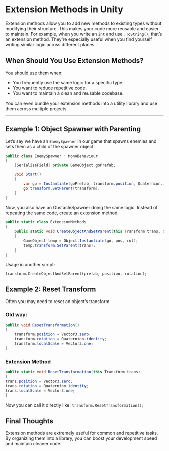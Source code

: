 ﻿# Extension Methods in Unity

Extension methods allow you to add new methods to existing types without modifying their structure. This makes your code more reusable and easier to maintain. For example, when you write an `int` and use `.ToString()`, that’s an extension method. They're especially useful when you find yourself writing similar logic across different places.

## When Should You Use Extension Methods?

You should use them when:
- You frequently use the same logic for a specific type.
- You want to reduce repetitive code.
- You want to maintain a clean and reusable codebase.

You can even bundle your extension methods into a utility library and use them across multiple projects.

---

## Example 1: Object Spawner with Parenting

Let’s say we have an `EnemySpawner` in our game that spawns enemies and sets them as a child of the spawner object:

```csharp
public class EnemySpawner : MonoBehaviour 
{
    [SerializeField] private GameObject goPrefab;

    void Start()
    {
        var go = Instantiate(goPrefab, transform.position, Quaternion.identity);
        go.transform.SetParent(transform);
    }
}
```

Now, you also have an ObstacleSpawner doing the same logic. Instead of repeating the same code, create an extension method.

```csharp
public static class ExtensionMethods
{
    public static void CreateObjectAndSetParent(this Transform trans, GameObject go, Vector3 pos, Quaternion rot)
    {
        GameObject temp = Object.Instantiate(go, pos, rot);
        temp.transform.SetParent(trans);
    }
}
```

Usage in another script:

`transform.CreateObjectAndSetParent(prefab, position, rotation);`


## Example 2: Reset Transform
Often you may need to reset an object’s transform.

### Old way:

```csharp
public void ResetTransformation()
{
    transform.position = Vector3.zero;
    transform.rotation = Quaternion.identity;
    transform.localScale = Vector3.one;
}
```

### Extension Method

```csharp
public static void ResetTransformation(this Transform trans)
{
trans.position = Vector3.zero;
trans.rotation = Quaternion.identity;
trans.localScale = Vector3.one;
}
```

Now you can call it directly like: `transform.ResetTransformation();`

## Final Thoughts
Extension methods are extremely useful for common and repetitive tasks. By organizing them into a library, you can boost your development speed and maintain cleaner code.




